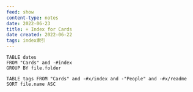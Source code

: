 ```yaml
---
feed: show
content-type: notes
date: 2022-06-23
title: + Index for Cards
date created: 2022-06-22
tags: index索引
---
```


```dataview
TABLE dates
FROM "Cards" and -#index
GROUP BY file.folder

```

``` dataview
TABLE tags FROM "Cards" and -#x/index and -"People" and -#x/readme
SORT file.name ASC

```

